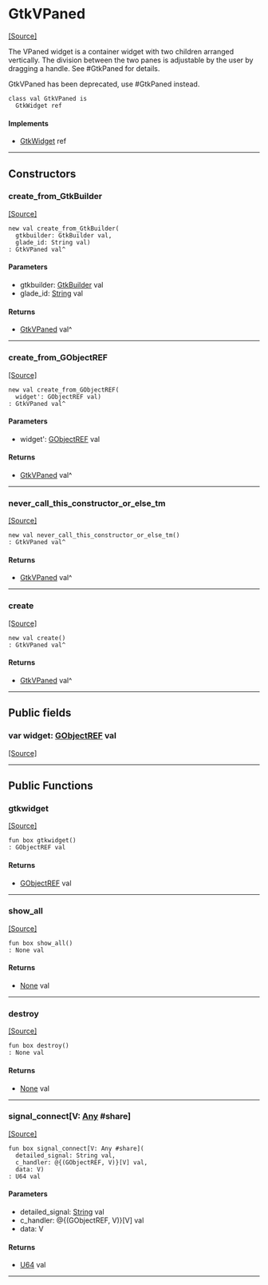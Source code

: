 # GtkVPaned
<span class="source-link">[[Source]](src/gtk3/GtkVPaned.md#L6)</span>

The VPaned widget is a container widget with two
children arranged vertically. The division between
the two panes is adjustable by the user by dragging
a handle. See #GtkPaned for details.

GtkVPaned has been deprecated, use #GtkPaned instead.


```pony
class val GtkVPaned is
  GtkWidget ref
```

#### Implements

* [GtkWidget](gtk3-GtkWidget.md) ref

---

## Constructors

### create_from_GtkBuilder
<span class="source-link">[[Source]](src/gtk3/GtkVPaned.md#L19)</span>


```pony
new val create_from_GtkBuilder(
  gtkbuilder: GtkBuilder val,
  glade_id: String val)
: GtkVPaned val^
```
#### Parameters

*   gtkbuilder: [GtkBuilder](gtk3-GtkBuilder.md) val
*   glade_id: [String](builtin-String.md) val

#### Returns

* [GtkVPaned](gtk3-GtkVPaned.md) val^

---

### create_from_GObjectREF
<span class="source-link">[[Source]](src/gtk3/GtkVPaned.md#L22)</span>


```pony
new val create_from_GObjectREF(
  widget': GObjectREF val)
: GtkVPaned val^
```
#### Parameters

*   widget': [GObjectREF](minimal-browser-..-gobject-GObjectREF.md) val

#### Returns

* [GtkVPaned](gtk3-GtkVPaned.md) val^

---

### never_call_this_constructor_or_else_tm
<span class="source-link">[[Source]](src/gtk3/GtkVPaned.md#L25)</span>


```pony
new val never_call_this_constructor_or_else_tm()
: GtkVPaned val^
```

#### Returns

* [GtkVPaned](gtk3-GtkVPaned.md) val^

---

### create
<span class="source-link">[[Source]](src/gtk3/GtkVPaned.md#L29)</span>


```pony
new val create()
: GtkVPaned val^
```

#### Returns

* [GtkVPaned](gtk3-GtkVPaned.md) val^

---

## Public fields

### var widget: [GObjectREF](minimal-browser-..-gobject-GObjectREF.md) val
<span class="source-link">[[Source]](src/gtk3/GtkVPaned.md#L15)</span>



---

## Public Functions

### gtkwidget
<span class="source-link">[[Source]](src/gtk3/GtkVPaned.md#L17)</span>


```pony
fun box gtkwidget()
: GObjectREF val
```

#### Returns

* [GObjectREF](minimal-browser-..-gobject-GObjectREF.md) val

---

### show_all
<span class="source-link">[[Source]](src/gtk3/GtkWidget.md#L4)</span>


```pony
fun box show_all()
: None val
```

#### Returns

* [None](builtin-None.md) val

---

### destroy
<span class="source-link">[[Source]](src/gtk3/GtkWidget.md#L7)</span>


```pony
fun box destroy()
: None val
```

#### Returns

* [None](builtin-None.md) val

---

### signal_connect\[V: [Any](builtin-Any.md) #share\]
<span class="source-link">[[Source]](src/gtk3/GtkWidget.md#L10)</span>


```pony
fun box signal_connect[V: Any #share](
  detailed_signal: String val,
  c_handler: @{(GObjectREF, V)}[V] val,
  data: V)
: U64 val
```
#### Parameters

*   detailed_signal: [String](builtin-String.md) val
*   c_handler: @{(GObjectREF, V)}[V] val
*   data: V

#### Returns

* [U64](builtin-U64.md) val

---

